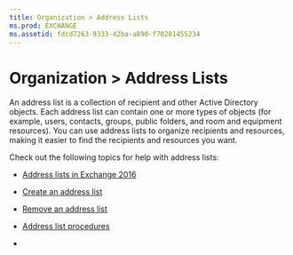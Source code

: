 ```yaml
---
title: Organization > Address Lists
ms.prod: EXCHANGE
ms.assetid: fdcd7263-9333-42ba-a890-f70201455234
---
```



# Organization > Address Lists

An address list is a collection of recipient and other Active Directory objects. Each address list can contain one or more types of objects (for example, users, contacts, groups, public folders, and room and equipment resources). You can use address lists to organize recipients and resources, making it easier to find the recipients and resources you want.
  
    
    

Check out the following topics for help with address lists:
-  [Address lists in Exchange 2016](address-lists-in-exchange-2016.md)
    
  
-  [Create an address list](http://technet.microsoft.com/library/e86ba1b7-c41c-4050-bc29-13996cf53c59.aspx)
    
  
-  [Remove an address list](http://technet.microsoft.com/library/39a313f3-41d4-4c8f-af67-df2316f3687f.aspx)
    
  
-  [Address list procedures](http://technet.microsoft.com/library/44c87349-964b-4700-9ce9-87bd4cb2249e.aspx)
    
  
- 
    
  

